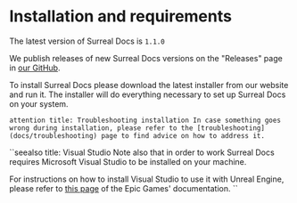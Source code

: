 # Installation and requirements

The latest version of Surreal Docs is `1.1.0`

We publish releases of new Surreal Docs versions on the "Releases" page in 
[our GitHub](https://github.com/medelfor/surreal-docs/releases/ "Releases").

To install Surreal Docs please download the latest installer from our website and run it. The installer will do everything necessary to set up Surreal Docs on your system.

``attention
title: Troubleshooting installation
In case something goes wrong during installation, please refer to the [troubleshooting](docs/troubleshooting) page to find advice on how to address it.
``

``seealso
title: Visual Studio
Note also that in order to work Surreal Docs requires Microsoft Visual Studio to be installed on your machine.

For instructions on how to install Visual Studio to use it with Unreal Engine, please refer to [this page](https://docs.unrealengine.com/5.2/en-US/setting-up-visual-studio-development-environment-for-cplusplus-projects-in-unreal-engine/ "Installation of Visual Studio") of the Epic Games' documentation.
``
